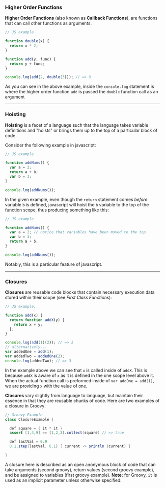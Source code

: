 ### Higher Order Functions

**Higher Order Functions** (also known as **Callback Functions**),
are functions that can call other functions as arguments.

```javascript
// JS example

function double(x) {
  return x * 2;
}

function add(y, func) {
  return y + func;
}

console.log(add(2, double(3))); // => 8
```

As you can see in the above example, inside the `console.log` statement is where the higher order function `add` is passed the `double` function call as an argument

---

### Hoisting

**Hoisting** is a facet of a language such that the language takes variable definitions and "hoists" or brings them up to the top of a particular block of code.

Consider the following example in javascript:

```javascript
// JS example

function addNums() {
  var a = 2;
  return a + b;
  var b = 3;
}

console.log(addNums());
```

In the given example, even though the `return` statement comes _before_ variable `b` is defined, javascript will hoist the `b` variable to the top of the function scope, thus producing something like this:

```javascript
// JS example

function addNums() {
  var a = 2; // notice that variables have been moved to the top
  var b = 3;
  return a + b;
}

console.log(addNums());
```

Notably, this is a particular feature of javascript.

---

### Closures

**Closures** are reusable code blocks that contain necessary execution data stored within their scope (see _First Class Functions_):

```javascript
// JS example:

function add(x) {
  return function addX(y) {
    return x + y;
  };
}

console.log(add(1)(2)); // => 3
// alternatively...
var addedOne = add(1);
var addedTwo = addedOne(2);
console.log(addedTwo); // => 3
```

In the example above we can see that `x` is called inside of `addX`. This is because `addX` is aware of `x` as it is defined in the one scope level above it. When the actual function call is preformed inside of `var addOne = add(1)`, we are providing `x` with the value of one.

**Closures** vary slightly from language to language, but maintain their essence in that they are reusable chunks of code. Here are two examples of a closure in Groovy:

```java
// Groovy Example
class ClosureExample {

  def square = { it * it }
  assert [1,4,9] == [1,2,3].collect(square) // => true

  def lastVal = 0.9
  0.1.step(lastVal, 0.1) { current -> println (current) }

}
```

A closure here is described as an open anonymous block of code that can take arguments (second groovy), return values (second groovy example), and be assigned to variables (first groovy example). **Note:** for Groovy, `it` is used as an implicit parameter unless otherwise specified.
